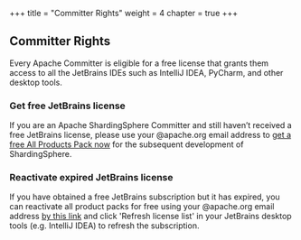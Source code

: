 +++
title = "Committer Rights"
weight = 4
chapter = true
+++

## Committer Rights

Every Apache Committer is eligible for a free license that grants them access to all the JetBrains IDEs such as IntelliJ IDEA, PyCharm, and other desktop tools.

### Get free JetBrains license

If you are an Apache ShardingSphere Committer and still haven’t received a free JetBrains license, please use your @apache.org email address to [get a free All Products Pack now](https://www.jetbrains.com/shop/eform/apache?product=ALL) for the subsequent development of ShardingSphere.

### Reactivate expired JetBrains license

If you have obtained a free JetBrains subscription but it has expired, you can reactivate all product packs for free using your @apache.org email address [by this link](https://www.jetbrains.com/shop/eform/apache?product=ALL) and click 'Refresh license list' in your JetBrains desktop tools (e.g. IntelliJ IDEA) to refresh the subscription.
